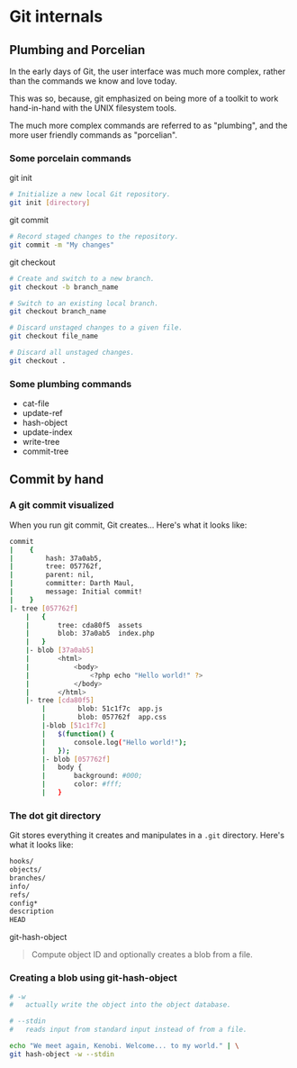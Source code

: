 # Git internals

## Plumbing and Porcelian

In the early days of Git, the user interface was much more complex, rather than the commands we know and love today.

This was so, because, git emphasized on being more of a toolkit to work hand-in-hand with the UNIX filesystem tools.

The much more complex commands are referred to as "plumbing", and the more user friendly commands as "porcelian".

### Some porcelain commands

git init

```bash
# Initialize a new local Git repository.
git init [directory]
```

git commit

```bash
# Record staged changes to the repository.
git commit -m "My changes"
```
git checkout

```bash
# Create and switch to a new branch.
git checkout -b branch_name

# Switch to an existing local branch.
git checkout branch_name

# Discard unstaged changes to a given file.
git checkout file_name

# Discard all unstaged changes.
git checkout .
```

### Some plumbing commands

- cat-file
- update-ref
- hash-object
- update-index
- write-tree
- commit-tree

## Commit by hand

### A git commit visualized

When you run git commit, Git creates... Here's what it looks like:

```bash
commit
|    {
|        hash: 37a0ab5,
|        tree: 057762f,
|        parent: nil,
|        committer: Darth Maul,
|        message: Initial commit!
|    }
|- tree [057762f]
    |   {
    |       tree: cda80f5  assets
    |       blob: 37a0ab5  index.php
    |   }
    |- blob [37a0ab5]
    |       <html>
    |           <body>
    |               <?php echo "Hello world!" ?>
    |           </body>
    |       </html>
    |- tree [cda80f5]
        |        blob: 51c1f7c  app.js
        |        blob: 057762f  app.css
        |-blob [51c1f7c]
        |   $(function() {
        |       console.log("Hello world!");
        |   });
        |- blob [057762f]
        |   body {
        |       background: #000;
        |       color: #fff;
        |   }
```

### The dot git directory

Git stores everything it creates and manipulates in a `.git` directory. Here's what it looks like:

```bash
hooks/
objects/
branches/
info/
refs/
config*
description
HEAD
```
git-hash-object

> Compute object ID and optionally creates a blob from a file.

### Creating a blob using git-hash-object

```bash
# -w
#   actually write the object into the object database.

# --stdin
#   reads input from standard input instead of from a file.

echo "We meet again, Kenobi. Welcome... to my world." | \
git hash-object -w --stdin
```
